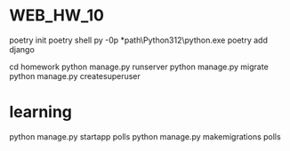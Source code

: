 # WEB_HW_10

poetry init
poetry shell
py -0p
*path\Python312\python.exe
poetry add django

cd homework
python manage.py runserver
python manage.py migrate
python manage.py createsuperuser

# learning
python manage.py startapp polls
python manage.py makemigrations polls
